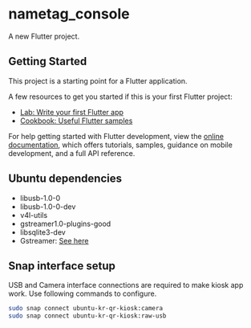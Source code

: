 # nametag_console

A new Flutter project.

## Getting Started

This project is a starting point for a Flutter application.

A few resources to get you started if this is your first Flutter project:

- [Lab: Write your first Flutter app](https://docs.flutter.dev/get-started/codelab)
- [Cookbook: Useful Flutter samples](https://docs.flutter.dev/cookbook)

For help getting started with Flutter development, view the
[online documentation](https://docs.flutter.dev/), which offers tutorials,
samples, guidance on mobile development, and a full API reference.

## Ubuntu dependencies

- libusb-1.0-0
- libusb-1.0-0-dev
- v4l-utils
- gstreamer1.0-plugins-good
- libsqlite3-dev
- Gstreamer: [See here](https://gstreamer.freedesktop.org/documentation/installing/on-linux.html?gi-language=c)

## Snap interface setup

USB and Camera interface connections are required to make kiosk app work. Use following commands to configure.

```bash
sudo snap connect ubuntu-kr-qr-kiosk:camera
sudo snap connect ubuntu-kr-qr-kiosk:raw-usb
```